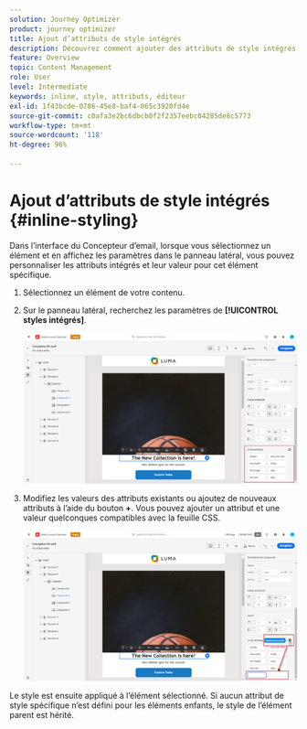 ```yaml
---
solution: Journey Optimizer
product: journey optimizer
title: Ajout d’attributs de style intégrés
description: Découvrez comment ajouter des attributs de style intégrés
feature: Overview
topic: Content Management
role: User
level: Intermediate
keywords: inline, style, attributs, éditeur
exl-id: 1f43bcde-0786-45e8-baf4-065c3920fd4e
source-git-commit: c0afa3e2bc6dbcb0f2f2357eebc04285de8c5773
workflow-type: tm+mt
source-wordcount: '118'
ht-degree: 96%

---
```


# Ajout d’attributs de style intégrés {#inline-styling}

Dans l’interface du Concepteur d’email, lorsque vous sélectionnez un élément et en affichez les paramètres dans le panneau latéral, vous pouvez personnaliser les attributs intégrés et leur valeur pour cet élément spécifique.

1. Sélectionnez un élément de votre contenu.
1. Sur le panneau latéral, recherchez les paramètres de **[!UICONTROL styles intégrés]**.

   ![](assets/styles_1.png)

1. Modifiez les valeurs des attributs existants ou ajoutez de nouveaux attributs à l’aide du bouton **+**. Vous pouvez ajouter un attribut et une valeur quelconques compatibles avec la feuille CSS.

   ![](assets/styles_2.png)

Le style est ensuite appliqué à l’élément sélectionné. Si aucun attribut de style spécifique n’est défini pour les éléments enfants, le style de l’élément parent est hérité.
